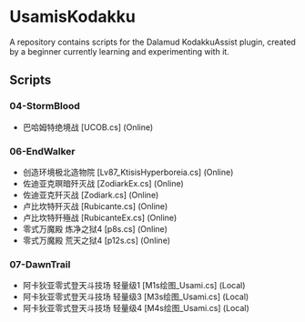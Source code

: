 # UsamisKodakku
A repository contains scripts for the Dalamud KodakkuAssist plugin, created by a beginner currently learning and experimenting with it.

## Scripts

### 04-StormBlood
- 巴哈姆特绝境战 [UCOB.cs] (Online)

### 06-EndWalker
- 创造环境极北造物院 [Lv87_KtisisHyperboreia.cs] (Online)
- 佐迪亚克暝暗歼灭战 [ZodiarkEx.cs] (Online)
- 佐迪亚克歼灭战 [Zodiark.cs] (Online)
- 卢比坎特歼灭战 [Rubicante.cs] (Online)
- 卢比坎特歼殛战 [RubicanteEx.cs] (Online)
- 零式万魔殿 炼净之狱4 [p8s.cs] (Online)
- 零式万魔殿 荒天之狱4 [p12s.cs] (Online)

### 07-DawnTrail
- 阿卡狄亚零式登天斗技场 轻量级1 [M1s绘图_Usami.cs] (Local)
- 阿卡狄亚零式登天斗技场 轻量级3 [M3s绘图_Usami.cs] (Local)
- 阿卡狄亚零式登天斗技场 轻量级4 [M4s绘图_Usami.cs] (Local)
